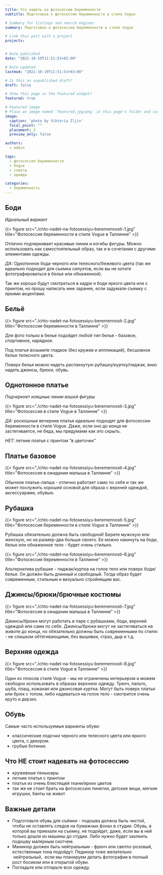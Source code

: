 ```yaml
---
title: Что надеть на фотосессию беременности
subtitle: Подготовка к фотосессии беременности в стиле Vogue

# Summary for listings and search engines
summary: Подготовка к фотосессии беременности в стиле Vogue

# Link this post with a project
projects: 


# Date published
date: "2021-10-19T11:51:53+03:00"

# Date updated
lastmod: "2021-10-19T11:51:53+03:00"

# Is this an unpublished draft?
draft: false

# Show this page in the Featured widget?
featured: true

# Featured image
# Place an image named `featured.jpg/png` in this page's folder and customize its options here.
image:
  caption: 'photo by Viktoria Iljin'
  focal_point: ""
  placement: 2
  preview_only: false

authors:
  - admin

tags:
  - фотосессия беременности
  - Vogue
  - советы
  - одежда

categories:
  - беременность
---
```


## Боди
_Идеальный вариант_

{{< figure src="./chto-nadet-na-fotosessiyu-beremennosti-1.jpg" title="Фотосессия беременности в стиле Vogue в Таллинне" >}}

Отлично подчеркивает красивые линии и изгибы фигуры. Можно использовать как самостоятельный образ, так и в сочетании с другими элементами одежды. 

_ДА:_ Однотонное боди черного или телесного/бежевого цвета (так же идеально подходит для съемки силуэтов, если вы не хотите фотографироваться в белье или обнаженной). 

Так же хорошо будут смотреться в кадре и боди яркого цвета или с принтом, но прошу написать мне заранее, если задумали съемку с яркими акцентами. 

## Бельё

{{< figure src="./chto-nadet-na-fotosessiyu-beremennosti-2.jpg" title="Фотосессия беременности в Таллинне" >}}

Для фото только в белье подойдет любой тип белья - базовое, спортивное, нарядное.

Под платья возьмите гладкое (без кружев и аппликаций), бесшовное белье телесного цвета. 

Поверх белья можно надеть распахнутую рубашку/куртку/пиджак, вниз надеть джинсы, брюки, обувь.

## Однотонное платье 
_Подчеркнет изящные линии вашей фигуры_

{{< figure src="./chto-nadet-na-fotosessiyu-beremennosti-3.jpg" title="Фотосессия в стиле Vogue в Таллинне" >}}

_ДА:_ роскошные вечерние платья идеально подходят для фотосессии беременности в стиле Vogue. 
Даже, если оно до конца не застегивается, не беда, мы придумаем как это скрыть. 

_НЕТ:_ летние платья с принтом “в цветочек”

## Платье базовое

{{< figure src="./chto-nadet-na-fotosessiyu-beremennosti-4.jpg" title="Фотосессия в ожидании малыша в Таллинне" >}}

Обычное платье-лапша - отлично работает само по себе и так же может послужить хорошей основой для образа с верхней одеждой, аксессуарами, обувью. 

## Рубашка

{{< figure src="./chto-nadet-na-fotosessiyu-beremennosti-5.jpg" title="Фотосессия беременности в стиле Vogue в Таллинне" >}}

Рубашка обязательно должна быть свободной! Берите мужскую или женскую, но на размер-два больше своего. Ее можно накинуть на боди, белье или обнаженное тело - будет очень стильно. 

{{< figure src="./chto-nadet-na-fotosessiyu-beremennosti-6.jpg" title="Фотосессия беременности в Таллинне" >}}

Альтернатива рубашке - пиджак/куртка на голое тело или поверх боди/белья. 
Он должен быть длинный и свободный. Тогда образ будет современным, стильным и визуально стройнящим вас.

## Джинсы/брюки/брючные костюмы

{{< figure src="./chto-nadet-na-fotosessiyu-beremennosti-7.jpg" title="Фотосессия в ожидании малыша в Таллинне" >}}

Джинсы/брюки могут работать в паре с рубашками, боди, верхней одеждой или сами по себе.
Джинсы/брюки могут не застегиваться на животе до конца, но обязательно должны быть современными по стилю - не слишком обтягивающими, без вышивки, страз, дыр и т.д.

## Верхняя одежда

{{< figure src="./chto-nadet-na-fotosessiyu-beremennosti-8.jpg" title="Фотосессия в стиле Vogue в Таллинне" >}}

Один из плюсов стиля Vogue - мы не ограничены интерьером и можем свободно использовать в образах верхнюю одежду.
Тренч, пальто, шуба, плащ, кожаная или джинсовая куртка.
Могут быть поверх платья или брюк с топом, либо надеваться на голое тело - смотрится очень круто и дерзко.

## Обувь 
Самые часто используемые варианты обуви:
- классические лодочки черного или телесного цвета или яркого цвета, с декором.
- грубые ботинки.

## Что НЕ стоит надевать на фотосессию 
- кружевные пеньюары
- летние платья с принтом
- платья из очень блестящей ткани/ярких цветов
- так же не стоит брать на фотосессию пинетки, детские вещи, мягкие игрушки, банты на живот

## Важные детали
- Подготовьте обувь для съёмки - подошва должна быть чистой, чтобы не оставлять следов на бумажных фонах в студии. Обувь, в которой вы приехали на съемку, не подойдет, даже, если вы в ней только дошли из машины до студии. Либо нужно будет заклеить подошву малярным скотчем. 
- Маникюр должен быть нейтральным - френч или светло-розовый, естественные тона подойдут. Педикюр тоже желательно  нейтральный,  если мы планируем делать фотографии в полный рост босиком или в открытой обуви.
- Погладьте или отпарьте всю одежду.
